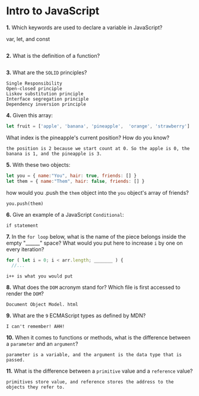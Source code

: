 # Intro to JavaScript

**1.** Which keywords are used to declare a variable in JavaScript?
<!-- enter you answer in the space below -->
var, let, and const
```

```
**2.** What is the definition of a function?
<!-- enter you answer in the space below -->
```A set of statements that perform a task

```
**3.** What are the `SOLID` principles?
<!-- enter you answer in the space below -->
```
Single Responsibility
Open-closed principle
Liskov substitution principle
Interface segregation principle
Dependency inversion principle

```
**4.** Given this array: 
```js
let fruit = ['apple', 'banana', 'pineapple',  'orange', 'strawberry']
``` 
What index is the pineapple's current position? How do you know?
<!-- enter you answer in the space below -->
```
the position is 2 because we start count at 0. So the apple is 0, the banana is 1, and the pineapple is 3.
```
**5.** With these two objects: 
```js
let you = { name:"You", hair: true, friends: [] }
let them = { name:"Them", hair: false, friends: [] }
```
how would you .push the `them` object into the `you` object's array of friends?
<!-- enter you answer in the space below -->
```
you.push(them)
```

**6.** Give an example of a JavaScript `Conditional`:
<!-- enter you answer in the space below -->
```
if statement
```
**7.** In the `for loop` below, what is the name of the piece belongs inside the empty "______" space? What would you put here to increase `i` by one on every iteration?
```js
for ( let i = 0; i < arr.length; _______ ) {
  //...
```
<!-- enter you answer in the space below -->
```
i++ is what you would put
```
**8.** What does the `DOM` acronym stand for? Which file is first accessed to render the `DOM`?
<!-- enter you answer in the space below -->
```
Document Object Model. html
```

**9.** What are the `9` ECMAScript types as defined by MDN?
<!-- enter you answer in the space below -->
```
I can't remember! AHH!
```
**10.** When it comes to functions or methods, what is the difference between a `parameter` and an `argument`?
<!-- enter you answer in the space below -->
```
parameter is a variable, and the argument is the data type that is passed.
```
**11.** What is the difference between a `primitive` value and a `reference` value?
<!-- enter you answer in the space below -->
```
primitives store value, and reference stores the address to the objects they refer to. 
```